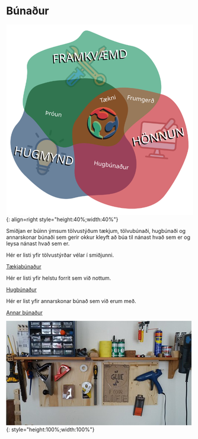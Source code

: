 # Búnaður

![verk](../assets/img/diagrams/hug_hon_fra.svg){: align=right style="height:40%;width:40%"}

Smiðjan er búinn ýmsum tölvustýðum tækjum, tölvubúnaði, hugbúnaði og annarskonar búnaði sem gerir okkur kleyft að búa til nánast hvað sem er og leysa nánast hvað sem er.

Hér er listi yfir tölvustýrðar vélar í smiðjunni.

[Tækjabúnaður](taeki.md)

Hér er listi yfir helstu forrit sem við nottum.

[Hugbúnaður](hugbunadur.md)

Hér er list yfir annarskonar búnað sem við erum með.

[Annar búnaður](verkbunadur.md)

![verkfæri](../assets/img/smidja/verkfaeri.jpg){: style="height:100%;width:100%"}